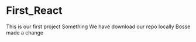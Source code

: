 # First_React
This is our first project
Something
We have download our repo locally
Bosse made a change
